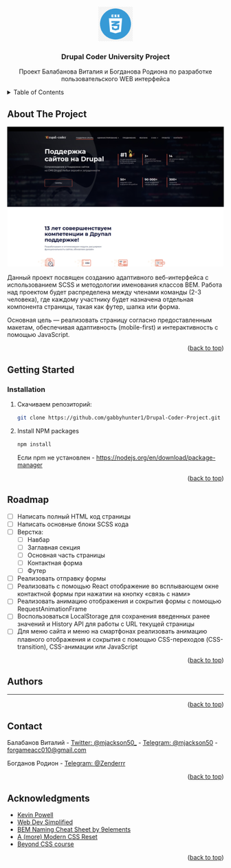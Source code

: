 <!-- PROJECT LOGO -->
<br />
<div align="center">
  <a href="https://github.com/othneildrew/Best-README-Template">
    <img src="./readme_images/css_logo.png" alt="Logo" width="80" height="80">
  </a>

  <h3 align="center">Drupal Coder University Project</h3>

  <p align="center">
    Проект Балабанова Виталия и Богданова Родиона по разработке пользовательского WEB интерфейса
    <br />
  </p>
</div>

<!-- TABLE OF CONTENTS -->
<details>
  <summary>Table of Contents</summary>
  <ol>
    <li>
      <a href="#about-the-project">About The Project</a>
    </li>
    <li>
      <a href="#getting-started">Getting Started</a>
      <ul>
        <li><a href="#installation">Installation</a></li>
      </ul>
    </li>
    <li><a href="#roadmap">Roadmap</a></li>
    <li><a href="#contact">Contact</a></li>
    <li><a href="#acknowledgments">Acknowledgments</a></li>
  </ol>
</details>

<!-- ABOUT THE PROJECT -->

## About The Project

![Product Name Screen Shot](./readme_images/website_top.png)

Данный проект посвящен созданию адаптивного веб-интерфейса с использованием SCSS и методологии именования классов BEM. Работа над проектом будет распределена между членами команды (2-3 человека), где каждому участнику будет назначена отдельная компонента страницы, такая как футер, шапка или форма.

Основная цель — реализовать страницу согласно предоставленным макетам, обеспечивая адаптивность (mobile-first) и интерактивность с помощью JavaScript.

<p align="right">(<a href="#readme-top">back to top</a>)</p>

<!-- GETTING STARTED -->

## Getting Started

### Installation

1. Скачиваем репозиторий:
   ```sh
   git clone https://github.com/gabbyhunter1/Drupal-Coder-Project.git
   ```
2. Install NPM packages
   ```sh
   npm install
   ```
   Если npm не установлен - https://nodejs.org/en/download/package-manager

<p align="right">(<a href="#readme-top">back to top</a>)</p>

<!-- ROADMAP -->

## Roadmap

- [ ] Написать полный HTML код страницы
- [ ] Написать основные блоки SCSS кода
- [ ] Верстка:
  - [ ] Навбар
  - [ ] Заглавная секция
  - [ ] Основная часть страницы
  - [ ] Контактная форма
  - [ ] Футер
- [ ] Реализовать отправку формы
- [ ] Реализовать с помощью React отображение во всплывающем окне контактной формы при нажатии на кнопку «связь с нами»
- [ ] Реализовать анимацию отображения и сокрытия формы с помощью RequestAnimationFrame
- [ ] Воспользоваться LocalStorage для сохранения введенных ранее значений и History API для работы с URL текущей страницы
- [ ] Для меню сайта и меню на смартфонах реализовать анимацию плавного отображения и сокрытия с помощью CSS-переходов (CSS-transition), CSS-анимации или JavaScript

<p align="right">(<a href="#readme-top">back to top</a>)</p>

<!-- CONTRIBUTING -->

## Authors

---

<p align="right">(<a href="#readme-top">back to top</a>)</p>

<!-- CONTACT -->

## Contact

Балабанов Виталий - [Twitter: @mjackson50\_](https://x.com/mjackson50_) - [Telegram: @mjackson50]() - forgameacc010@gmail.com

Богданов Родион - [Telegram: @Zenderrr]()

<p align="right">(<a href="#readme-top">back to top</a>)</p>

<!-- ACKNOWLEDGMENTS -->

## Acknowledgments

- [Kevin Powell](https://www.youtube.com/@KevinPowell)
- [Web Dev Simplified](https://www.youtube.com/@WebDevSimplified)
- [BEM Naming Cheat Sheet by 9elements](https://bem-cheat-sheet.9elements.com/)
- [A (more) Modern CSS Reset](https://piccalil.li/blog/a-more-modern-css-reset/)
- [Beyond CSS course](https://www.beyondcss.dev/)

<p align="right">(<a href="#readme-top">back to top</a>)</p>
